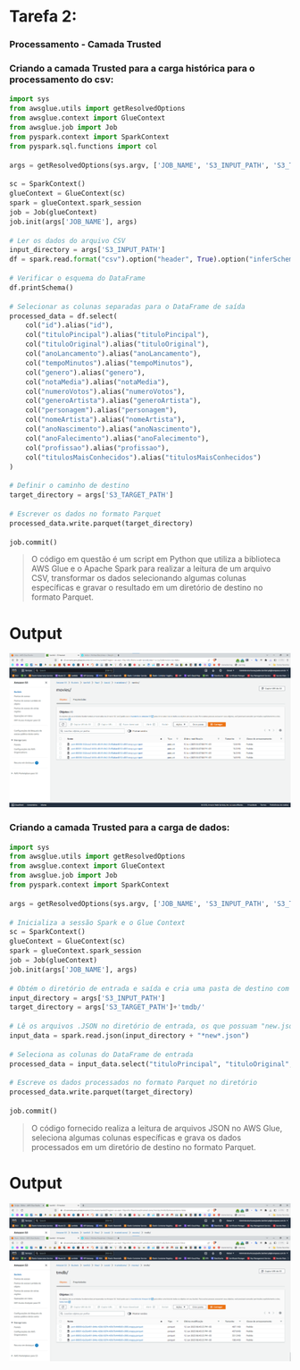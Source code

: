 # Tarefa 2:
### Processamento -  Camada Trusted

### Criando a camada Trusted para a carga histórica para o processamento do csv:
~~~python
import sys
from awsglue.utils import getResolvedOptions
from awsglue.context import GlueContext
from awsglue.job import Job
from pyspark.context import SparkContext
from pyspark.sql.functions import col

args = getResolvedOptions(sys.argv, ['JOB_NAME', 'S3_INPUT_PATH', 'S3_TARGET_PATH'])

sc = SparkContext()
glueContext = GlueContext(sc)
spark = glueContext.spark_session
job = Job(glueContext)
job.init(args['JOB_NAME'], args)

# Ler os dados do arquivo CSV
input_directory = args['S3_INPUT_PATH']
df = spark.read.format("csv").option("header", True).option("inferSchema", True).option("delimiter", "|").load(input_directory)

# Verificar o esquema do DataFrame
df.printSchema()

# Selecionar as colunas separadas para o DataFrame de saída
processed_data = df.select(
    col("id").alias("id"),
    col("tituloPincipal").alias("tituloPincipal"),
    col("tituloOriginal").alias("tituloOriginal"),
    col("anoLancamento").alias("anoLancamento"),
    col("tempoMinutos").alias("tempoMinutos"),
    col("genero").alias("genero"),
    col("notaMedia").alias("notaMedia"),
    col("numeroVotos").alias("numeroVotos"),
    col("generoArtista").alias("generoArtista"),
    col("personagem").alias("personagem"),
    col("nomeArtista").alias("nomeArtista"),
    col("anoNascimento").alias("anoNascimento"),
    col("anoFalecimento").alias("anoFalecimento"),
    col("profissao").alias("profissao"),
    col("titulosMaisConhecidos").alias("titulosMaisConhecidos")
)

# Definir o caminho de destino
target_directory = args['S3_TARGET_PATH']

# Escrever os dados no formato Parquet
processed_data.write.parquet(target_directory)

job.commit()
~~~

> O código em questão é um script em Python que utiliza a biblioteca AWS Glue e o Apache Spark para realizar a leitura de um arquivo CSV, transformar os dados selecionando algumas colunas específicas e gravar o resultado em um diretório de destino no formato Parquet.

# Output

![JOB 1](img/succeedjob1.png)


### Criando a camada Trusted para a carga de dados:
~~~python
import sys
from awsglue.utils import getResolvedOptions
from awsglue.context import GlueContext
from awsglue.job import Job
from pyspark.context import SparkContext

args = getResolvedOptions(sys.argv, ['JOB_NAME', 'S3_INPUT_PATH', 'S3_TARGET_PATH'])

# Inicializa a sessão Spark e o Glue Context
sc = SparkContext()
glueContext = GlueContext(sc)
spark = glueContext.spark_session
job = Job(glueContext)
job.init(args['JOB_NAME'], args)

# Obtém o diretório de entrada e saída e cria uma pasta de destino com o nome de "tmbd"
input_directory = args['S3_INPUT_PATH']
target_directory = args['S3_TARGET_PATH']+'tmdb/'

# Lê os arquivos .JSON no diretório de entrada, os que possuam "new.json" no nome
input_data = spark.read.json(input_directory + "*new*.json")

# Seleciona as colunas do DataFrame de entrada
processed_data = input_data.select("tituloPrincipal", "tituloOriginal", "anoLancamento", "genero")

# Escreve os dados processados no formato Parquet no diretório
processed_data.write.parquet(target_directory)

job.commit()
~~~

> O código fornecido realiza a leitura de arquivos JSON no AWS Glue, seleciona algumas colunas específicas e grava os dados processados em um diretório de destino no formato Parquet.

# Output

![JOB 2](img/succeedjob2.png)

